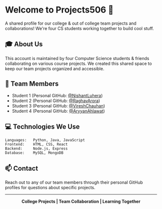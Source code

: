 # Welcome to Projects506 👋

A shared profile for our college & out of college team projects and collaborations! We're four CS students working together to build cool stuff.

## 🎓 About Us

This account is maintained by four Computer Science students & friends collaborating on various course projects. We created this shared space to keep our team projects organized and accessible.

## 👥 Team Members

- Student 1 (Personal GitHub: [@NishantLuhera](https://github.com/nishantkluhera))
- Student 2 (Personal GitHub: [@RaghavArora](https://github.com/CommandarRick))
- Student 3 (Personal GitHub: [@VireshChauhan](https://github.com/Enity300))
- Student 4 (Personal GitHub: [@AryyanAhlawat](https://github.com/Cloudsnore))


## 💻 Technologies We Use

```
Languages:   Python, Java, JavaScript
Frontend:    HTML, CSS, React
Backend:     Node.js, Express
Database:    MySQL, MongoDB
```

## 📫 Contact

Reach out to any of our team members through their personal GitHub profiles for questions about specific projects.

---
<div align="center">

**College Projects | Team Collaboration | Learning Together**

</div>
